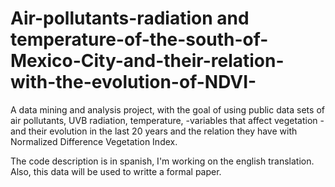 # Air-pollutants-radiation and temperature-of-the-south-of-Mexico-City-and-their-relation-with-the-evolution-of-NDVI-
A data mining and analysis project, with the goal of using public data sets of air pollutants, UVB radiation, temperature, -variables that affect vegetation - and their evolution in the last 20 years and the relation they have with Normalized Difference Vegetation Index. 

The code description is in spanish, I'm working on the english translation. Also, this data will be used to writte a formal paper.
